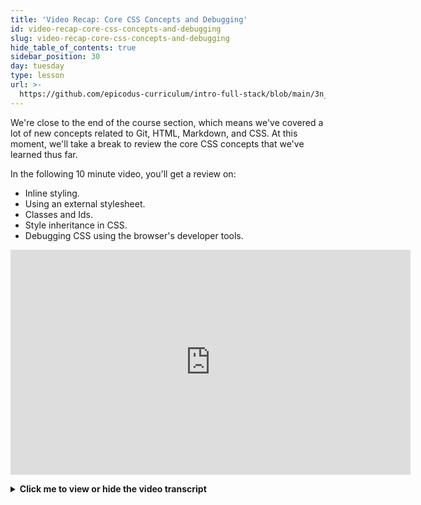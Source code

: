 ```yaml
---
title: 'Video Recap: Core CSS Concepts and Debugging'
id: video-recap-core-css-concepts-and-debugging
slug: video-recap-core-css-concepts-and-debugging
hide_table_of_contents: true
sidebar_position: 30
day: tuesday
type: lesson
url: >-
  https://github.com/epicodus-curriculum/intro-full-stack/blob/main/3n_recap_on_core_css_concepts_and_debugging.md
---
```


We're close to the end of the course section, which means we've covered a lot of new concepts related to Git, HTML, Markdown, and CSS. At this moment, we'll take a break to review the core CSS concepts that we've learned thus far. 

In the following 10 minute video, you'll get a review on:

* Inline styling.
* Using an external stylesheet.
* Classes and Ids.
* Style inheritance in CSS.
* Debugging CSS using the browser's developer tools. 

<p align="center">
  <iframe title="vimeo-player" src="https://player.vimeo.com/video/778165994?h=2063d3fffb" width="640" height="360" frameborder="0" allowfullscreen></iframe>
</p>

<details>
  <summary><i class="glyphicon glyphicon-chevron-right"></i><strong>Click me to view or hide the video transcript</strong><i class="glyphicon glyphicon-chevron-left"></i></summary>
  <hr />
  <p>Hey guys, this is a recap video of the very basics of CSS you have learned so far. For this video we will go back to the very beginning of our application before any styling has been added. We just have some simple HTML. Inside our body we have a header, along with a div and inside our div we have another header, and a paragraph.</p>
  <p>CSS stands for cascading style sheets and as the name implies it is used to style our applications. This can be important not just to make things look nice but also to make our applications user friendly and easier to navigate.</p>

  <p><strong>Inline Styles</strong></p>

  <p>You can see here how the header is currently displayed with default HTML styles. Note that this window is currently zoomed in for better visibility and if your following along your text is likely to look much smaller.</p> 
  <p>Now let's say we want to change the color of this header's text. to change the color of an HTML element we add inside the opening tag a style attribute that will be equal to <code>"color:'blue';"</code>. In this case, color would be our property we want to style, which is followed by a colon, and blue would be our value for that style which is followed by a semi-colon.</p> 
  <p>CSS has many different properties and values that can be given to those properties. For example, we could also change the alignment of our text, with <code>text-align: center;</code>. The text-align property stands for what we want to change, in this case we want to change how our text is aligned, and center is our value.</p> 
  <p>Each CSS property has specific values that it can take. For example, text align can take center but it could also take left or right. Color can take some basic built-in color names like blue or red or salmon. color could also take more specific color values using a color hex code, RGB value, or an HSL value. Simply googling a color picker can help you find the value of a specific color you're looking for. You can also use VS Code's built-in color picker.</p> 
  <p>However, color can't use a value of center like text-align can, so you'll need to always be sure your value input matches the property it's being given to. A simple google search for something like css color values, should give you the various values you can use for a property and how they should be inputted.</p>

  <p><strong>Using an External CSS Stylesheet</strong></p>

  <p>Typing the css directly into the HTML tag like we have done here is called inline styles. It can be a quick way to add a couple simple styles to your application, however you will most likely want to organize all your styles into a separate file, otherwise your CSS and HTML can become very messy and specific code will get difficult to find.</p>
  <p>To do this, first we will make a separate css folder titled CSS. This way all of our styles can live in one place in our project. Next inside our css folder we will make a file titled styles.css. To connect our new css file to our HTML we will add a link tag to our header with a couple of attributes:</p> 
  
  <ul>
    <li><code>href</code> refers to the location of the document we are linking, in our case css/styles.css.</li> 
    <li><code>rel</code> specifies the relationship between the current document and our linked document in our case we are linking a stylesheet.</li>
    <li><code>type</code> specifies the media type of the linked document which in our case will be text/css.</li>
  </ul>

  <p>Now that our CSS file is linked to the appropriate HTML file, we can begin adding our css to our styles.css file. Let's start with the styles added to our H1 element. We will remove our inline styles from our HTML. Now in our css file we want to first specify which HTML tag we would like to style. In this case we want to style our H1.</p> 
  <p>Next we will add a space then curly brackets, then add a line between your curly brackets and after an indentation we will add <code>color:'darkblue';</code>. You'll notice the property and value look similar to the inline styles from before. Save and refresh your page and you'll see both header colors are now blue, not just our first header. This is because CSS is now targeting all h1 tags in our HTML.</p> 
  <p>To add the center property on a new line but still inside our curly brackets, we will simply add <code>text-align:center</code>;. Save and refresh again and you should see both our h1 are now centered as well.</p>
  <p>Next, let's change the background color for a different HTML element, our div element. To change our div we will type underneath our h1 tag's styles, div and again add curly brackets just as we did above. Let's add a background color to our div. We can do this by typing <code>background-color:'darkblue';</code>.</p>

  <p><strong>Using Classes and Ids</strong></p>

  <p>Our div now becomes a dark blue however our second h1 has become invisible and our paragraph tag is difficult to read. It would be good to change both of these elements to the color white but this presents multiple problems. Changing our h1 white will change all of our h1's which will cause our fist header to become invisible instead. Also, let's imagine we have many different tags inside of our div element. It would be very time consuming to change each one individually. Luckily there are a few ways we can style this quickly and easily. Let's start with id's.</p>
  <p>Let's go back to our HTML. We can add an id to any element by adding an id attribute and making it equal to whatever name we want to give it. We'll want to always name our id's very specific to their elements as we can only use an id name once in an entire application. Let's name our first h1 "main-header" and save.</p>
  <p>Next we'll go back to our CSS file. We can now style by our id using # and the id name so in our case main-header. If we save we can see our styles are now only attributed to our first header element.</p>
  <p>Now let's style all the text in our div to be white using classes. To add a class to an HTML element we can simply add the class attribute. Let's add a class to our second H1 element. Next we will name that class whatever we feel fits best. In our case let's name this class white-text. Unlike ids, classes can be added to multiple HTML elements so we will then add this same class attribute and name to our paragraph tag and save.</p>
  <p>Now we will go back into our CSS file and style our class using a period and our class name. Add <code>color:'white';</code>. Save and all our text is now easy to read inside our div.</p>

  <p><strong>Style Inheritance</strong></p>

  <p>However there is a second way we can change our text inside our div. As stated before CSS stands for cascading stylesheets. This means that CSS styles cascade down to their child elements. For example our div tag is currently holding inside it two elements, our h1 and our paragraph. These can be referred to as child elements of our div and our div can be referred to as the parent of our paragraph. In CSS child elements will always inherit styles from parent elements. Because of this, we can instead add our color of white to our div element and we will see the same result.</p>
  <p>What if we then have multiple colors for the same element. For example we could change our white-text class to instead use the color green. In general CSS will favor the more specific element indication, so as an inherited style our white will be overwritten by our class styles. An inherited style is overwritten by the elements tag styles, which will be overwritten by class styles which will be overwritten by id styles. If this is unclear I would advise playing around with css code to see which styles overwrite others.</p>

  <p><strong>Using Dev Tools</strong></p>

  <p>We can see these styles overwriting each other in our dev tools. We'll right click our application and go to inspect. This should take you straight to the elements tab but if not, navigate to elements. Here we can see our html code. We can then click the dropdown triangle next to our div and click our h1 element. Underneath the HTML we will see the styles for our element. We can see our white-text class with the <code>color:'green';</code>. next we see an h1 with many styles. These are the default styles for an h1 element. Then we see our div styles. The background color is grayed out as it does not apply to this element, and we can see a line through our <code>color:'white';</code>. This indicates that the color white was inherited but overwritten. Using this tool is a great way to check and see which styles an element is inheriting and whether certain styles are being used or not.</p>
  <p>We can even use the dev tools to preview css before writing it in our code. Under our .white-text class lets double click green. instead we'll write light gray. Click enter and our changes will be seen. We can add another style to our class by clicking anywhere in the white space around our element. Let's add <code>text-align:center;</code>. This does not affect the original code in any way and is a great way to try styles. You can even try this out on other web pages you visit. simply refresh the page to see our official styles again.</p>
</details>